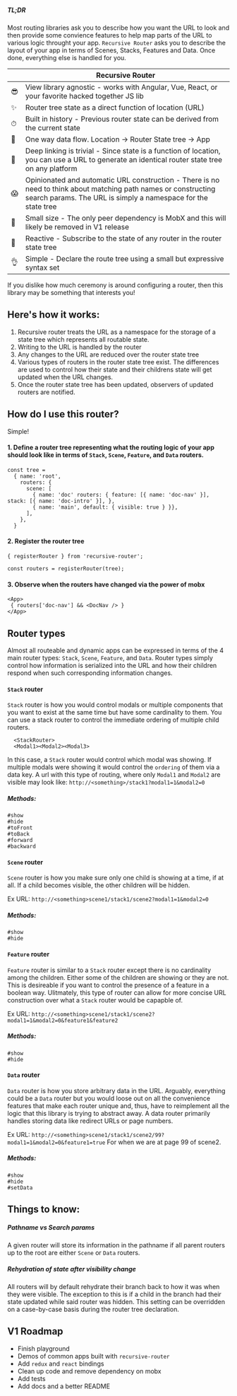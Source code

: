 ##### TL;DR

Most routing libraries ask you to describe how you want the URL to look and then provide some convience features to help map parts of the URL to various logic throught your app. `Recursive Router` asks you to describe the layout of your app in terms of Scenes, Stacks, Features and Data. Once done, everything else is handled for you.

|   | Recursive Router |
| - | ------------ |
| 😎 | View library agnostic - works with Angular, Vue, React, or your favorite hacked together JS lib |
| ✨ | Router tree state as a direct function of location (URL) |
| ⏱ | Built in history - Previous router state can be derived from the current state
| 🔀 | One way data flow. Location -> Router State tree -> App |
| 🔗 | Deep linking is trivial - Since state is a function of location, you can use a URL to generate an identical router state tree on any platform |
| 😱 | Opinionated and automatic URL construction - There is no need to think about matching path names or constructing search params. The URL is simply a namespace for the state tree |
| 🍬 | Small size - The only peer dependency is MobX and this will likely be removed in V1 release |
| 🚀 | Reactive - Subscribe to the state of any router in the router state tree |
| 👌 | Simple - Declare the route tree using a small but expressive syntax set |

If you dislike how much ceremony is around configuring a router, then this library may be something that interests you!

## Here's how it works:
1. Recursive router treats the URL as a namespace for the storage of a state tree which represents all routable state. 
2. Writing to the URL is handled by the router
3. Any changes to the URL are reduced over the router state tree
4. Various types of routers in the router state tree exist. The differences are used to control how their state and their childrens state will get updated when the URL changes.
5. Once the router state tree has been updated, observers of updated routers are notified.


## How do I use this router?

Simple! 

#### 1. Define a router tree representing what the routing logic of your app should look like in terms of `Stack`, `Scene`, `Feature`, and `Data` routers.
```
const tree =
  { name: 'root',
    routers: {
      scene: [
        { name: 'doc' routers: { feature: [{ name: 'doc-nav' }], stack: [{ name: 'doc-intro' }], },
        { name: 'main', default: { visible: true } }},
      ],
    },
  }
```

#### 2. Register the router tree
```
{ registerRouter } from 'recursive-router';

const routers = registerRouter(tree);
```

#### 3. Observe when the routers have changed via the power of mobx

```
<App>
 { routers['doc-nav'] && <DocNav /> }
</App>
```

## Router types

Almost all routeable and dynamic apps can be expressed in terms of the 4 main router types: `Stack`, `Scene`, `Feature`, and `Data`. Router types simply control how information is serialized into the URL and how their children respond when such corresponding information changes. 


#### `Stack` router
`Stack` router is how you would control modals or multiple components that you want to exist at the same time but have some cardinality to them. You can use a stack router to control the immediate ordering of multiple child routers. 

```
  <StackRouter>
  <Modal1><Modal2><Modal3>
```

In this case, a `Stack` router would control which modal was showing. If multiple modals were showing it would control the `ordering` of them via a data key. A url with this type of routing, where only `Modal1` and `Modal2` are visible may look like:  `http://<something>/stack1?modal1=1&modal2=0`

##### Methods:

```
#show
#hide
#toFront
#toBack
#forward
#backward
```

#### `Scene` router
`Scene` router is how you make sure only one child is showing at a time, if at all. If a child becomes visible, the other children will be hidden.

Ex URL: `http://<something>scene1/stack1/scene2?modal1=1&modal2=0`

##### Methods:

```
#show
#hide
```

#### `Feature` router
`Feature` router is similar to a `Stack` router except there is no cardinality among the children. Either some of the children are showing or they are not. This is desireable if you want to control the presence of a feature in a boolean way. Ulitmately, this type of router can allow for more concise URL construction over what a `Stack` router would be capapble of.

Ex URL: `http://<something>scene1/stack1/scene2?modal1=1&modal2=0&feature1&feature2`

##### Methods:

```
#show
#hide
```

#### `Data` router
`Data` router is how you store arbitrary data in the URL. Arguably, everything could be a `Data` router but you would loose out on all the convenience features that make each router unique and, thus, have to reimplement all the logic that this library is trying to abstract away. A data router primarily handles storing data like redirect URLs or page numbers.

Ex URL: `http://<something>scene1/stack1/scene2/99?modal1=1&modal2=0&feature1=true` For when we are at page 99 of scene2.

##### Methods:

```
#show
#hide
#setData
```

## Things to know:

##### Pathname vs Search params

A given router will store its information in the pathname if all parent routers up to the root are either `Scene` or `Data` routers.


##### Rehydration of state after visibility change

All routers will by default rehydrate their branch back to how it was when they were visible. The exception to this is if a child in the branch had their state updated while said router was hidden. This setting can be overridden on a case-by-case basis during the router tree declaration. 


## V1 Roadmap

- Finish playground 
- Demos of common apps built with `recursive-router`
- Add `redux` and `react` bindings
- Clean up code and remove dependency on mobx
- Add tests
- Add docs and a better README
